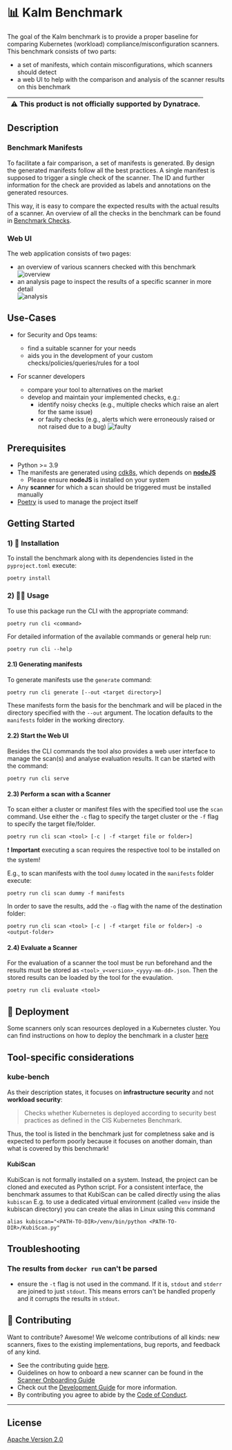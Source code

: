 <!-- markdownlint-disable MD040 MD059 -->
# 📊 Kalm Benchmark

The goal of the Kalm benchmark is to provide a proper baseline for comparing Kubernetes (workload) compliance/misconfiguration scanners.  
This benchmark consists of two parts:

- a set of manifests, which contain misconfigurations, which scanners should detect
- a web UI to help with the comparison and analysis of the scanner results on this benchmark

| ⚠️ This product is not officially supported by Dynatrace. |
| --------------------------------------------------------- |

## Description

### Benchmark Manifests

To facilitate a fair comparison, a set of manifests is generated.
By design the generated manifests follow all the best practices.
A single manifest is supposed to trigger a single check of the scanner.
The ID and further information for the check are provided as labels and annotations on the generated resources.

This way, it is easy to compare the expected results with the actual results of a scanner.
An overview of all the checks in the benchmark can be found in [Benchmark Checks](./docs/benchmark-checks.md).

### Web UI

The web application consists of two pages:

- an overview of various scanners checked with this benchmark  
   ![overview](docs/images/overview_page.png)
- an analysis page to inspect the results of a specific scanner in more detail  
   ![analysis](docs/images/analysis_page.png)

## Use-Cases

- for Security and Ops teams:
  - find a suitable scanner for your needs
  - aids you in the development of your custom checks/policies/queries/rules for a tool

- For scanner developers
  - compare your tool to alternatives on the market
  - develop and maintain your implemented checks, e.g.:
    - identify noisy checks (e.g., multiple checks which raise an alert for the same issue)
    - or faulty checks (e.g., alerts which were erroneously raised or not raised due to a bug)
      ![faulty](./docs/images/noisy_checks.gif)

## Prerequisites

- Python >= 3.9
- The manifests are generated using [cdk8s](https://cdk8s.io/), which depends on **[nodeJS](https://nodejs.org/en/)**
  - Please ensure **nodeJS** is installed on your system
- Any **scanner** for which a scan should be triggered must be installed manually
- [Poetry](https://python-poetry.org) is used to manage the project itself

## Getting Started

### 1) 🔨 Installation

To install the benchmark along with its dependencies listed in the `pyproject.toml` execute:

```shell
poetry install
```

### 2) 🏄‍♀️ Usage

To use this package run the CLI with the appropriate command:

```shell
poetry run cli <command>
```

For detailed information of the available commands or general help run:

```shell
poetry run cli --help
```

#### 2.1) Generating manifests

To generate manifests use the `generate` command:

```shell
poetry run cli generate [--out <target directory>]
```

These manifests form the basis for the benchmark and will be placed in the directory specified with the `--out` argument. The location defaults to the `manifests` folder in the working directory.

#### 2.2) Start the Web UI

Besides the CLI commands the tool also provides a web user interface to manage the scan(s) and analyse evaluation results. It can be started with the command:

```shell
poetry run cli serve
```

#### 2.3) Perform a scan with a Scanner

To scan either a cluster or manifest files with the specified tool use the `scan` command.
Use either the `-c` flag to specify the target cluster or the `-f` flag to specify the target file/folder.  

```shell
poetry run cli scan <tool> [-c | -f <target file or folder>]
```

❗️ **Important** executing a scan requires the respective tool to be installed on the system!

E.g., to scan manifests with the tool `dummy` located in the `manifests` folder execute:

```shell
poetry run cli scan dummy -f manifests
```

In order to save the results, add the `-o` flag with the name of the destination folder:

```shell
poetry run cli scan <tool> [-c | -f <target file or folder>] -o <output-folder>
```

#### 2.4) Evaluate a Scanner

For the evaluation of a scanner the tool must be run beforehand and the results must be stored as `<tool>_v<version>_<yyyy-mm-dd>.json`.
Then the stored results can be loaded by the tool for the evaulation.

```shell
poetry run cli evaluate <tool>
```

## 🚀 Deployment

Some scanners only scan resources deployed in a Kubernetes cluster.
You can find instructions on how to deploy the benchmark in a cluster [here](./docs/deployment.md)

## Tool-specific considerations

### kube-bench

As their description states, it focuses on **infrastructure security** and not **workload security**:
> Checks whether Kubernetes is deployed according to security best practices as defined in the CIS Kubernetes Benchmark.

Thus, the tool is listed in the benchmark just for completness sake and is expected to perform poorly because it focuses on another domain, than what is covered by this benchmark!

#### KubiScan

KubiScan is not formally installed on a system. Instead, the project can be cloned and executed as Python script.
For a consistent interface, the benchmark assumes to that KubiScan can be called directly using the alias `kubiscan`
E.g. to use a dedicated virtual environment (called `venv` inside the kubiscan directory) you can create the alias in Linux using this command

```
alias kubiscan="<PATH-TO-DIR>/venv/bin/python <PATH-TO-DIR>/KubiScan.py"
```

## Troubleshooting

### The results from `docker run` can't be parsed

- ensure the `-t` flag is not used in the command. If it is, `stdout` and `stderr` are joined to just `stdout`. This means errors can't be handled properly and it corrupts the results in `stdout`.

## 💪 Contributing

Want to contribute? Awesome! We welcome contributions of all kinds: new scanners, fixes to the existing implementations, bug reports, and feedback of any kind.

- See the contributing guide [here](./CONTRIBUTING.md).
- Guidelines on how to onboard a new scanner can be found in the [Scanner Onboarding Guide](./docs/scanner_onboarding_guide.md)
- Check out the [Development Guide](./docs/dev_guide.md) for more information.
- By contributing you agree to abide by the [Code of Conduct](./CODE_OF_CONDUCT.md).

---

## License

[Apache Version 2.0](./LICENSE)
